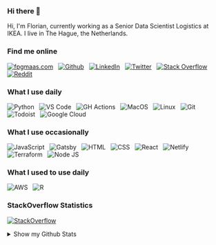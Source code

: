 ### Hi there 👋

Hi, I'm Florian, currently working as a Senior Data Scientist Logistics at IKEA.  I live in The Hague, the Netherlands.

### Find me online 
[![fpgmaas.com](https://img.shields.io/badge/fpgmaas.com-1DA1F2?style=for-the-badge&logo=gatsby&logoColor=white)](https://fpgmaas.com) &nbsp;
[![Github](https://img.shields.io/badge/GitHub-100000?style=for-the-badge&logo=github&logoColor=white)](https://github.com/fpgmaas) &nbsp;
[![LinkedIn](https://img.shields.io/badge/LinkedIn-0077B5?style=for-the-badge&logo=linkedin&logoColor=white)](https://www.linkedin.com/in/florianmaas/) &nbsp;
[![Twitter](https://img.shields.io/badge/Twitter-1DA1F2?style=for-the-badge&logo=twitter&logoColor=white)](https://twitter.com/fpgmaas) &nbsp;
[![Stack Overflow](https://img.shields.io/badge/Stack_Overflow-FE7A16?style=for-the-badge&logo=stack-overflow&logoColor=white)](https://stackoverflow.com/users/8037249/florian) &nbsp;
[![Reddit](https://img.shields.io/reddit/user-karma/combined/fpgmaas?color=green&label=Reddit&logo=reddit&logoColor=white&style=for-the-badge)](https://www.reddit.com/user/fpgmaas)

### What I use daily

![Python](https://img.shields.io/badge/Python-FFD43B?style=for-the-badge&logo=python&logoColor=blue) &nbsp;
![VS Code](https://img.shields.io/badge/Visual_Studio_Code-0078D4?style=for-the-badge&logo=visual%20studio%20code&logoColor=white) &nbsp;
![GH Actions](https://img.shields.io/badge/GitHub_Actions-2088FF?style=for-the-badge&logo=github-actions&logoColor=white) &nbsp;
![MacOS](https://img.shields.io/badge/mac%20os-000000?style=for-the-badge&logo=apple&logoColor=white) &nbsp;
![Linux](https://img.shields.io/badge/Linux-FCC624?style=for-the-badge&logo=linux&logoColor=black) &nbsp;
![Git](https://img.shields.io/badge/GIT-E44C30?style=for-the-badge&logo=git&logoColor=white) &nbsp;
![Todoist](https://img.shields.io/badge/Todoist-E44332?style=for-the-badge&logo=todoist&logoColor=white) &nbsp;
![Google Cloud](https://img.shields.io/badge/Google_Cloud-4285F4?style=for-the-badge&logo=google-cloud&logoColor=white)

### What I use occasionally

![JavaScript](https://img.shields.io/badge/JavaScript-323330?style=for-the-badge&logo=javascript&logoColor=F7DF1E) &nbsp;
![Gatsby](https://img.shields.io/badge/Gatsby-663399?style=for-the-badge&logo=gatsby&logoColor=white) &nbsp;
![HTML](https://img.shields.io/badge/HTML5-E34F26?style=for-the-badge&logo=html5&logoColor=white) &nbsp;
![CSS](https://img.shields.io/badge/CSS3-1572B6?style=for-the-badge&logo=css3&logoColor=white) &nbsp;
![React](https://img.shields.io/badge/React-20232A?style=for-the-badge&logo=react&logoColor=61DAFB) &nbsp;
![Netlify](https://img.shields.io/badge/Netlify-00C7B7?style=for-the-badge&logo=netlify&logoColor=white) &nbsp;
![Terraform](https://img.shields.io/badge/Terraform-7B42BC?style=for-the-badge&logo=terraform&logoColor=white) &nbsp;
![Node JS](https://img.shields.io/badge/Node.js-339933?style=for-the-badge&logo=nodedotjs&logoColor=white) &nbsp;

### What I used to use daily

![AWS](https://img.shields.io/badge/Amazon_AWS-FF9900?style=for-the-badge&logo=amazonaws&logoColor=white) &nbsp;
![R](https://img.shields.io/badge/R-276DC3?style=for-the-badge&logo=r&logoColor=white) &nbsp;

### StackOverflow Statistics

[![StackOverflow](https://github-readme-stackoverflow.vercel.app/?userID=8037249&layout=compact)](https://stackoverflow.com/users/8037249/florian)

<details>
<summary>Show my Github Stats</summary>
<br />

  <img height="180em" src="https://github-readme-stats.vercel.app/api?username=fpgmaas&show_icons=true&hide_border=true&&count_private=true&include_all_commits=true" />
  <img height="180em" src="https://github-readme-stats.vercel.app/api/top-langs/?username=fpgmaas&hide=html,jupyter%20notebook&show_icons=true&hide_border=true&layout=compact&langs_count=8"/>

</details>
